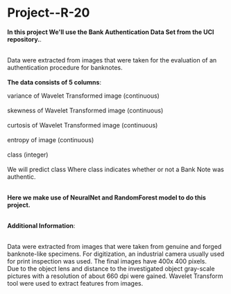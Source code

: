 # Project--R-20

<table>
  
**In this project We'll use the Bank Authentication Data Set from the UCI repository.**.<br></br>

Data were extracted from images that were taken for the evaluation of an authentication procedure for banknotes.<br></br>
**The data consists of 5 columns**:<br>

variance of Wavelet Transformed image (continuous)<br></br>
skewness of Wavelet Transformed image (continuous)<br></br>
curtosis of Wavelet Transformed image (continuous)<br></br>
entropy of image (continuous)<br></br>
class (integer)<br></br>
We will predict class Where class indicates whether or not a Bank Note was authentic.<br></br>

**Here we make use of NeuralNet and RandomForest model to do this project.** <br></br>

**Additional Information**: <br></br>

Data were extracted from images that were taken from genuine and forged banknote-like specimens.  For digitization, an industrial camera usually used for print inspection was used. The final images have 400x 400 pixels.<br> 
Due to the object lens and distance to the investigated object gray-scale pictures with a resolution of about 660 dpi were gained. Wavelet Transform tool were used to extract features from images.  

</table>
